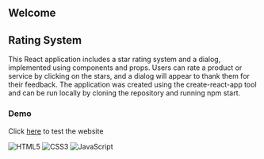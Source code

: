 ## Welcome

## Rating System

This React application includes a star rating system and a dialog, implemented using components and props. Users can rate a product or service by clicking on the stars, and a dialog will appear to thank them for their feedback. The application was created using the create-react-app tool and can be run locally by cloning the repository and running npm start.  

### Demo
Click [here](https://shahadath-rifat.github.io/rating-system/) to test the website

![HTML5](https://img.shields.io/badge/html5-%23E34F26.svg?style=for-the-badge&logo=html5&logoColor=white)
![CSS3](https://img.shields.io/badge/css3-%231572B6.svg?style=for-the-badge&logo=css3&logoColor=white)
![JavaScript](https://img.shields.io/badge/javascript-%23323330.svg?style=for-the-badge&logo=javascript&logoColor=%23F7DF1E)
